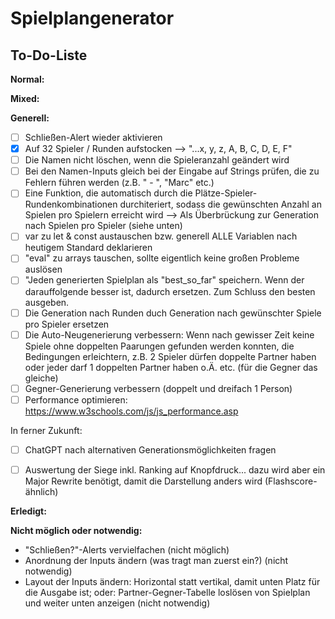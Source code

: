 # Spielplangenerator
## To-Do-Liste

**Normal:**


**Mixed:**


**Generell:**
- [ ] Schließen-Alert wieder aktivieren
- [x] Auf 32 Spieler / Runden aufstocken --> "...x, y, z, A, B, C, D, E, F"
- [ ] Die Namen nicht löschen, wenn die Spieleranzahl geändert wird
- [ ] Bei den Namen-Inputs gleich bei der Eingabe auf Strings prüfen, die zu Fehlern führen werden (z.B. " - ", "Marc" etc.)
- [ ] Eine Funktion, die automatisch durch die Plätze-Spieler-Rundenkombinationen durchiteriert, sodass die gewünschten Anzahl an Spielen pro Spielern erreicht wird --> Als Überbrückung zur Generation nach Spielen pro Spieler (siehe unten)
- [ ] var zu let & const austauschen bzw. generell ALLE Variablen nach heutigem Standard deklarieren
- [ ] "eval" zu arrays tauschen, sollte eigentlich keine großen Probleme auslösen
- [ ] "Jeden generierten Spielplan als "best_so_far" speichern. Wenn der darauffolgende besser ist, dadurch ersetzen. Zum Schluss den besten ausgeben.
- [ ] Die Generation nach Runden duch Generation nach gewünschter Spiele pro Spieler ersetzen
- [ ] Die Auto-Neugenerierung verbessern: Wenn nach gewisser Zeit keine Spiele ohne doppelten Paarungen gefunden werden konnten, die Bedingungen erleichtern, z.B. 2 Spieler dürfen doppelte Partner haben oder jeder darf 1 doppelten Partner haben o.Ä. etc. (für die Gegner das gleiche)
- [ ] Gegner-Generierung verbessern (doppelt und dreifach 1 Person)
- [ ] Performance optimieren: https://www.w3schools.com/js/js_performance.asp

In ferner Zukunft:
- [ ] ChatGPT nach alternativen Generationsmöglichkeiten fragen
- [ ] Auswertung der Siege inkl. Ranking auf Knopfdruck... dazu wird aber ein Major Rewrite benötigt, damit die Darstellung anders wird (Flashscore-ähnlich)


**Erledigt:**



**Nicht möglich oder notwendig:**
- "Schließen?"-Alerts vervielfachen (nicht möglich)
- Anordnung der Inputs ändern (was tragt man zuerst ein?) (nicht notwendig)
- Layout der Inputs ändern: Horizontal statt vertikal, damit unten Platz für die Ausgabe ist; oder: Partner-Gegner-Tabelle loslösen von Spielplan und weiter unten anzeigen (nicht notwendig)